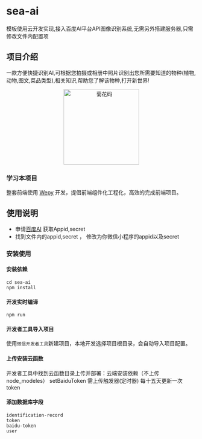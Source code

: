 # sea-ai

模板使用云开发实现,接入百度AI平台API图像识别系统,无需另外搭建服务器,只需修改文件内配置项

## 项目介绍
一款方便快捷识别AI,可根据您拍摄或相册中照片识别出您所需要知道的物种(植物,动物,图文,菜品类型),相关知识,帮助您了解该物种,打开新世界!
<p align="center">
    <img src="https://github.com/lxljl/sea-ai/blob/master/src/images/home.jpg" alt="菊花码" width="200" height="200">
</p>

### 学习本项目

整套前端使用 [Wepy](https://github.com/tencent/wepy) 开发，提倡前端组件化工程化，高效的完成前端项目。

## 使用说明
* 申请[百度AI](http://ai.baidu.com/docs#/ImageClassify-API/top) 获取Appid,secret
* 找到文件内的appid,secret ， 修改为你微信小程序的appid以及secret

### 安装使用

#### 安装依赖

```console
cd sea-ai
npm install
```
#### 开发实时编译

```console
npm run
```

#### 开发者工具导入项目

使用`微信开发者工具`新建项目，本地开发选择项目根目录，会自动导入项目配置。


#### 上传安装云函数

开发者工具中找到云函数目录上传并部署：云端安装依赖（不上传node_modeles）
setBaiduToken 需上传触发器(定时器) 每十五天更新一次token

#### 添加数据库字段

```
identification-record
token
baidu-token
user

```
